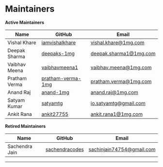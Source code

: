 # Maintainers

**Active Maintainers**

| Name          | GitHub                           | Email                      |
|---------------|----------------------------------|----------------------------|
| Vishal Khare  | [iamvishalkhare][iamvishalkhare]       | <vishal.khare@1mg.com>     |
| Deepak Sharma | [deepaks-1mg][deepaks-1mg]       | <deepak.sharma1@1mg.com>   |
| Vaibhav Meena | [vaibhavmeena1][vaibhavmeena1]   | <vaibhav.meena@1mg.com>    |
| Pratham Verma | [pratham-verma-1mg][pratham-verma-1mg] | <pratham.verma@1mg.com> |
| Anand Raj     | [anand-1mg][anand-1mg]           | <anand.raj@1mg.com>        |
| Satyam Kumar  | [satyamtg][satyamtg]             | <io.satyamtg@gmail.com>    |
| Ankit Rana    | [ankit27755][ankit27755]           | <ankit.rana1@1mg.com>            |

**Retired Maintainers**

| Name           | GitHub                          | Email                       |
|----------------|---------------------------------|-----------------------------|
| Sachendra Jain | [sachendracodes][sachendracodes]| <sachinjain74754@gmail.com>    |

---

[iamvishalkhare]: https://github.com/iamvishalkhare  
[deepaks-1mg]: https://github.com/deepaks-1mg  
[vaibhavmeena1]: https://github.com/vaibhavmeena1  
[pratham-verma-1mg]: https://github.com/pratham-verma-1mg  
[anand-1mg]: https://github.com/anand-1mg  
[satyamtg]: https://github.com/satyamtg  
[ankit27755]: https://github.com/ankit27755  
[sachendracodes]: https://github.com/sachendracodes  
